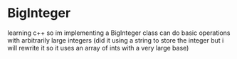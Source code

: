 # BigInteger
learning c++ so im implementing a BigInteger class
can do basic operations with arbitrarily large integers
(did it using a string to store the integer but i will rewrite it so it uses an array of ints with a very large base)
